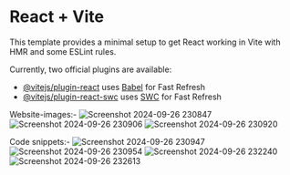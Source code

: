 # React + Vite

This template provides a minimal setup to get React working in Vite with HMR and some ESLint rules.

Currently, two official plugins are available:

- [@vitejs/plugin-react](https://github.com/vitejs/vite-plugin-react/blob/main/packages/plugin-react/README.md) uses [Babel](https://babeljs.io/) for Fast Refresh
- [@vitejs/plugin-react-swc](https://github.com/vitejs/vite-plugin-react-swc) uses [SWC](https://swc.rs/) for Fast Refresh

Website-images:-
![Screenshot 2024-09-26 230847](https://github.com/user-attachments/assets/c8684178-cf85-4708-80b4-1828d440490c)
![Screenshot 2024-09-26 230906](https://github.com/user-attachments/assets/15570ec6-133b-466e-93fb-958a04d95860)
![Screenshot 2024-09-26 230920](https://github.com/user-attachments/assets/545bd084-260b-4278-b475-a5d637bed525)


Code snippets:-
![Screenshot 2024-09-26 230947](https://github.com/user-attachments/assets/9e27537b-4d60-43ce-8606-71bb2f7f4a16)
![Screenshot 2024-09-26 230954](https://github.com/user-attachments/assets/47882d45-4400-4688-b751-e946d47de30a)
![Screenshot 2024-09-26 232240](https://github.com/user-attachments/assets/fea85b07-1610-48f7-9667-59931cc58bd3)
![Screenshot 2024-09-26 232613](https://github.com/user-attachments/assets/cd8e912a-523a-475c-8cad-98618eddb736)
